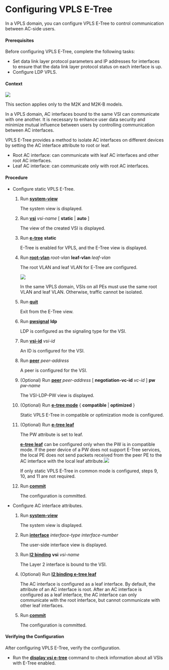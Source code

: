 Configuring VPLS E-Tree
=======================

In a VPLS domain, you can configure VPLS E-Tree to control communication between AC-side users.

#### Prerequisites

Before configuring VPLS E-Tree, complete the following tasks:

* Set data link layer protocol parameters and IP addresses for interfaces to ensure that the data link layer protocol status on each interface is up.
* Configure LDP VPLS.

#### Context

![](../../../../public_sys-resources/note_3.0-en-us.png) 

This section applies only to the M2K and M2K-B models.

In a VPLS domain, AC interfaces bound to the same VSI can communicate with one another. It is necessary to enhance user data security and minimize mutual influence between users by controlling communication between AC interfaces.

VPLS E-Tree provides a method to isolate AC interfaces on different devices by setting the AC interface attribute to root or leaf.

* Root AC interface: can communicate with leaf AC interfaces and other root AC interfaces.
* Leaf AC interface: can communicate only with root AC interfaces.


#### Procedure

* Configure static VPLS E-Tree.
  1. Run [**system-view**](cmdqueryname=system-view)
     
     
     
     The system view is displayed.
  2. Run [**vsi**](cmdqueryname=vsi) *vsi-name* [ **static** | **auto** ]
     
     
     
     The view of the created VSI is displayed.
  3. Run [**e-tree**](cmdqueryname=e-tree) **static**
     
     
     
     E-Tree is enabled for VPLS, and the E-Tree view is displayed.
  4. Run [**root-vlan**](cmdqueryname=root-vlan) *root-vlan* **leaf-vlan** *leaf-vlan*
     
     
     
     The root VLAN and leaf VLAN for E-Tree are configured.
     
     
     
     ![](../../../../public_sys-resources/note_3.0-en-us.png) 
     
     In the same VPLS domain, VSIs on all PEs must use the same root VLAN and leaf VLAN. Otherwise, traffic cannot be isolated.
  5. Run [**quit**](cmdqueryname=quit)
     
     
     
     Exit from the E-Tree view.
  6. Run [**pwsignal**](cmdqueryname=pwsignal) **ldp**
     
     
     
     LDP is configured as the signaling type for the VSI.
  7. Run [**vsi-id**](cmdqueryname=vsi-id) *vsi-id*
     
     
     
     An ID is configured for the VSI.
  8. Run [**peer**](cmdqueryname=peer) *peer-address*
     
     
     
     A peer is configured for the VSI.
  9. (Optional) Run [**peer**](cmdqueryname=peer) *peer-address* [ **negotiation-vc-id** *vc-id* ] **pw** *pw-name*
     
     
     
     The VSI-LDP-PW view is displayed.
  10. (Optional) Run [**e-tree mode**](cmdqueryname=e-tree+mode) { **compatible** | **optimized** }
      
      
      
      Static VPLS E-Tree in compatible or optimization mode is configured.
  11. (Optional) Run [**e-tree leaf**](cmdqueryname=e-tree+leaf)
      
      
      
      The PW attribute is set to leaf.
      
      
      
      [**e-tree leaf**](cmdqueryname=e-tree+leaf) can be configured only when the PW is in compatible mode. If the peer device of a PW does not support E-Tree services, the local PE does not send packets received from the peer PE to the AC interface with the local leaf attribute.![](../../../../public_sys-resources/note_3.0-en-us.png) 
      
      If only static VPLS E-Tree in common mode is configured, steps 9, 10, and 11 are not required.
  12. Run [**commit**](cmdqueryname=commit)
      
      
      
      The configuration is committed.
* Configure AC interface attributes.
  1. Run [**system-view**](cmdqueryname=system-view)
     
     
     
     The system view is displayed.
  2. Run [**interface**](cmdqueryname=interface) *interface-type* *interface-number*
     
     
     
     The user-side interface view is displayed.
  3. Run [**l2 binding**](cmdqueryname=l2+binding) **vsi** *vsi-name*
     
     
     
     The Layer 2 interface is bound to the VSI.
  4. (Optional) Run [**l2 binding e-tree leaf**](cmdqueryname=l2+binding+e-tree+leaf)
     
     
     
     The AC interface is configured as a leaf interface. By default, the attribute of an AC interface is root. After an AC interface is configured as a leaf interface, the AC interface can only communicate with the root interface, but cannot communicate with other leaf interfaces.
  5. Run [**commit**](cmdqueryname=commit)
     
     
     
     The configuration is committed.

#### Verifying the Configuration

After configuring VPLS E-Tree, verify the configuration.

* Run the [**display vsi e-tree**](cmdqueryname=display+vsi+e-tree) command to check information about all VSIs with E-Tree enabled.